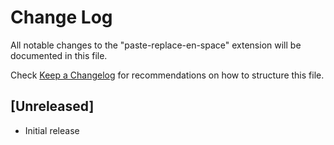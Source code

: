 # Change Log

All notable changes to the "paste-replace-en-space" extension will be documented in this file.

Check [Keep a Changelog](http://keepachangelog.com/) for recommendations on how to structure this file.

## [Unreleased]

- Initial release